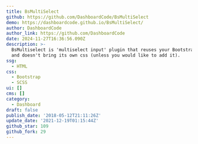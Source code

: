 ```yaml
---
title: BsMultiSelect
github: https://github.com/DashboardCode/BsMultiSelect
demo: https://dashboardcode.github.io/BsMultiSelect/
author: DashboardCode
author_link: https://github.com/DashboardCode
date: 2024-11-27T16:36:56.090Z
description: >-
  BsMultiselect is 'multiselect input' plugin that reuses your Bootstrap 4 theme
  and doesn't bring its own css (unless you would like to add it).
ssg:
  - HTML
css:
  - Bootstrap
  - SCSS
ui: []
cms: []
category:
  - Dashboard
draft: false
publish_date: '2018-05-12T21:11:26Z'
update_date: '2021-12-19T01:15:44Z'
github_star: 109
github_fork: 29
---
```

